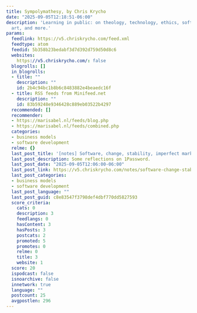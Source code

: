 ```yaml
---
title: Sympolymathesy, by Chris Krycho
date: "2025-09-05T12:18:51-06:00"
description: 'Learning in public: on theology, technology, ethics, software, politics,
  art, and more.'
params:
  feedlink: https://v5.chriskrycho.com/feed.xml
  feedtype: atom
  feedid: 5b358b23bedabf3d7d392d759d50d8c6
  websites:
    https://v5.chriskrycho.com/: false
  blogrolls: []
  in_blogrolls:
  - title: ""
    description: ""
    id: 2b4c94bc1b8b6c8483882e4beaedc16f
  - title: RSS feeds from Minifeed.net
    description: ""
    id: 83b59248e9346428c889eb03522b4297
  recommended: []
  recommender:
  - https://marisabel.nl/feeds/blog.php
  - https://marisabel.nl/feeds/combined.php
  categories:
  - business models
  - software development
  relme: {}
  last_post_title: '[notes] Software, change, stability, imperfect markets…'
  last_post_description: Some reflections on 1Password.
  last_post_date: "2025-09-05T12:06:00-06:00"
  last_post_link: https://v5.chriskrycho.com/notes/software-change-stability-imperfect-markets.../
  last_post_categories:
  - business models
  - software development
  last_post_language: ""
  last_post_guid: c8e83547f3798def4dbf770dd5827593
  score_criteria:
    cats: 0
    description: 3
    feedlangs: 0
    hasContent: 3
    hasPosts: 3
    postcats: 2
    promoted: 5
    promotes: 0
    relme: 0
    title: 3
    website: 1
  score: 20
  ispodcast: false
  isnoarchive: false
  innetwork: true
  language: ""
  postcount: 25
  avgpostlen: 296
---
```

